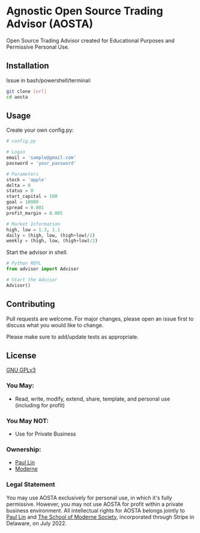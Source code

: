 # Agnostic Open Source Trading Advisor (AOSTA)

Open Source Trading Advisor created for Educational Purposes and Permissive Personal Use.

## Installation

Issue in bash/powershell/terminal:

```bash
git clone [url]
cd aosta
```

## Usage

Create your own config.py:

```python
# config.py

# Login
email = 'sample@gmail.com'
password = 'your_password'

# Parameters
stock = 'apple'
delta = 0
status = 0
start_capital = 100
goal = 10000
spread = 0.001
profit_margin = 0.005

# Market Information
high, low = 1.3, 1.1
daily = (high, low, (high+low)/2)
weekly = (high, low, (high+low)/2)

```

Start the advisor in shell.

```python
# Python REPL
from advisor import Advisor

# Start the Advisor
Advisor()
```

## Contributing
Pull requests are welcome. For major changes, please open an issue first to discuss what you would like to change.

Please make sure to add/update tests as appropriate.

## License
[GNU GPLv3](https://choosealicense.com/licenses/gpl-3.0/#)

### You May:
- Read, write, modify, extend, share, template, and personal use (including for profit)

### You May NOT:
- Use for Private Business

### Ownership:
- [Paul Lin](https://www.github.com/paulxflin)
- [Moderne](https://www.linkedin.com/company/moderne-soc/)

### Legal Statement
You may use AOSTA exclusively for personal use, in which it's fully permissive. However, you may not use AOSTA for profit within a private business environment. All intellectual rights for AOSTA belongs jointly to [Paul Lin](https://www.github.com/paulxflin) and [The School of Moderne Society](https://www.linkedin.com/company/moderne-soc/), incorporated through Stripe in Delaware, on July 2022. 
